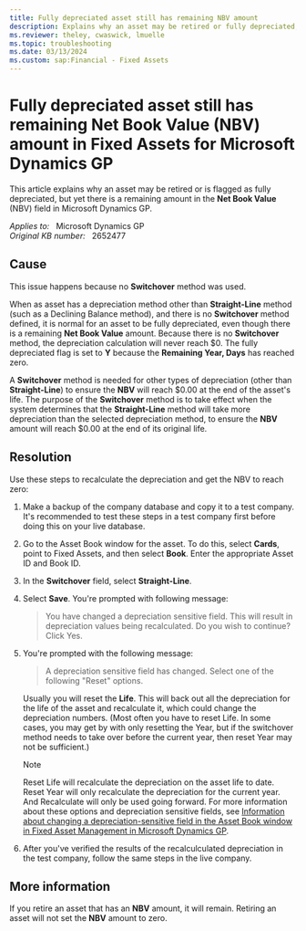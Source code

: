```yaml
---
title: Fully depreciated asset still has remaining NBV amount
description: Explains why an asset may be retired or fully depreciated, but yet there is a remaining amount for the Net Book Value amount in Fixed Assets using Microsoft Dynamics GP.
ms.reviewer: theley, cwaswick, lmuelle
ms.topic: troubleshooting
ms.date: 03/13/2024
ms.custom: sap:Financial - Fixed Assets
---
```

# Fully depreciated asset still has remaining Net Book Value (NBV) amount in Fixed Assets for Microsoft Dynamics GP

This article explains why an asset may be retired or is flagged as fully depreciated, but yet there is a remaining amount in the **Net Book Value** (NBV) field in Microsoft Dynamics GP.

_Applies to:_ &nbsp; Microsoft Dynamics GP  
_Original KB number:_ &nbsp; 2652477

## Cause

This issue happens because no **Switchover** method was used.

When as asset has a depreciation method other than **Straight-Line** method (such as a Declining Balance method), and there is no **Switchover** method defined, it is normal for an asset to be fully depreciated, even though there is a remaining **Net Book Value** amount. Because there is no **Switchover** method, the depreciation calculation will never reach $0. The fully depreciated flag is set to **Y** because the **Remaining Year, Days** has reached zero.

A **Switchover** method is needed for other types of depreciation (other than **Straight-Line**) to ensure the **NBV** will reach $0.00 at the end of the asset's life. The purpose of the **Switchover** method is to take effect when the system determines that the **Straight-Line** method will take more depreciation than the selected depreciation method, to ensure the **NBV** amount will reach $0.00 at the end of its original life.

## Resolution

Use these steps to recalculate the depreciation and get the NBV to reach zero:

1. Make a backup of the company database and copy it to a test company. It's recommended to test these steps in a test company first before doing this on your live database.
2. Go to the Asset Book window for the asset. To do this, select **Cards**, point to Fixed Assets, and then select **Book**. Enter the appropriate Asset ID and Book ID.
3. In the **Switchover** field, select **Straight-Line**.
4. Select **Save**. You're prompted with following message:

    > You have changed a depreciation sensitive field. This will result in depreciation values being recalculated. Do you wish to continue?
    Click Yes.

5. You're prompted with the following message:

   > A depreciation sensitive field has changed. Select one of the following "Reset" options.

   Usually you will reset the **Life**. This will back out all the depreciation for the life of the asset and recalculate it, which could change the depreciation numbers. (Most often you have to reset Life. In some cases, you may get by with only resetting the Year, but if the switchover method needs to take over before the current year, then reset Year may not be sufficient.)

    > [!NOTE]
    > Reset Life will recalculate the depreciation on the asset life to date. Reset Year will only recalculate the depreciation for the current year. And Recalculate will only be used going forward. For more information about these options and depreciation sensitive fields, see [Information about changing a depreciation-sensitive field in the Asset Book window in Fixed Asset Management in Microsoft Dynamics GP](https://support.microsoft.com/topic/information-about-changing-a-depreciation-sensitive-field-in-the-asset-book-window-in-fixed-asset-management-in-microsoft-dynamics-gp-02ba9e2a-23b3-b71a-c44b-92fb7d313701).

6. After you've verified the results of the recalculculated depreciation in the test company, follow the same steps in the live company.

## More information

If you retire an asset that has an **NBV** amount, it will remain. Retiring an asset will not set the **NBV** amount to zero.
